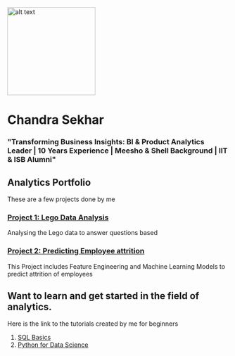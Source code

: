 <img src="https://github.com/iamchansekhar/iamchansekhar.github.io/assets/36980339/505adbb0-d95c-45c5-b66c-b58b66b97c8b" alt="alt text" width="200" height="200">

# Chandra Sekhar 

### "Transforming Business Insights: BI & Product Analytics Leader | 10 Years Experience | Meesho & Shell Background | IIT & ISB Alumni"


## Analytics Portfolio
These are a few projects done by me
### [**Project 1: Lego Data Analysis**](https://github.com/iamchansekhar/Lego-Data-analysis)


Analysing the Lego data to answer questions based

### [ Project 2: Predicting Employee attrition](https://github.com/iamchansekhar/Predicting-Attrition-of-Employees)
This Project includes Feature Engineering and Machine Learning Models to predict attrition of employees


## Want to learn and get started in the field of analytics.
Here is the link to the tutorials created by me for beginners
1. [SQL Basics](https://www.youtube.com/playlist?list=PLvDM8-LZ_yFiG_MYoVttLNfwXVRlQ9uF5)
2. [Python for Data Science](https://www.youtube.com/playlist?list=PLvDM8-LZ_yFi-xonbHk13nUXvoprVMQXC)
